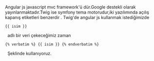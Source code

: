 
Angular js javascript mvc framework'ü dür.Google destekli olarak yayınlanmaktadır.Twig ise symfony tema motorudur,iki yazılımında açılış kapanış etiketleri benzerdir . Twig'de angular js kullanmak istediğimizde 
    
    
    {{ isim }}

  adlı bir veri çekeceğimiz zaman 
    
    
    {% verbatim %} {{ isim }} {% endverbatim %}

  Şeklinde kullanıyoruz.